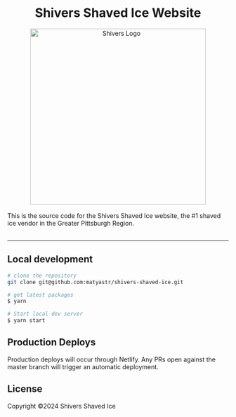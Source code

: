 <h1 align=center>Shivers Shaved Ice Website</h1>
<div align=center>
  <img src="https://shiverspgh.com/img/shivers-logo.png" alt="Shivers Logo" width="400" />
</div>

<br>
This is the source code for the Shivers Shaved Ice website, the #1 shaved ice vendor in the Greater Pittsburgh Region.
<br>
<br>

---

## Local development

```bash
# clone the repository
git clone git@github.com:matyastr/shivers-shaved-ice.git

# get latest packages
$ yarn 

# Start local dev server
$ yarn start
```

## Production Deploys
Production deploys will occur through Netlify. Any PRs open against the master branch will trigger an automatic deployment.

<!-- licence -->
## License

Copyright ©2024 Shivers Shaved Ice